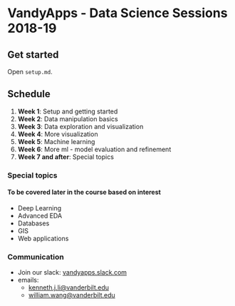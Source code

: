 # VandyApps - Data Science Sessions 2018-19

## Get started
Open `setup.md`.

## Schedule
1. **Week 1**: Setup and getting started
2. **Week 2**: Data manipulation basics
3. **Week 3**: Data exploration and visualization
4. **Week 4**: More visualization
5. **Week 5**: Machine learning
6. **Week 6**: More ml - model evaluation and refinement
7. **Week 7 and after**: Special topics

### Special topics
#### To be covered later in the course based on interest
- Deep Learning
- Advanced EDA
- Databases
- GIS
- Web applications

### Communication
- Join our slack: [vandyapps.slack.com](vandyapps.slack.com)
- emails: 
	- kenneth.j.li@vanderbilt.edu
	- william.wang@vanderbilt.edu